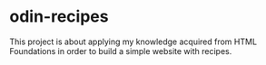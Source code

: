 # odin-recipes

This project is about applying my knowledge acquired from HTML Foundations in order to build a simple website with recipes.